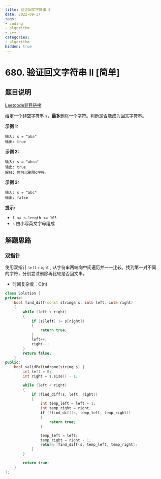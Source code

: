 ```yaml
---
title: 验证回文字符串 Ⅱ
date: 2022-09-17
tags:
- coding
- algorithm
- c++
categories:
- algorithm
hidden: true
---
```




# 680. 验证回文字符串 Ⅱ [简单]



## 题目说明

[Leetcode题目链接](https://leetcode-cn.com/problems/valid-palindrome-ii/)



给定一个非空字符串 `s`，**最多**删除一个字符。判断是否能成为回文字符串。



**示例 1:**

```
输入: s = "aba"
输出: true
```

**示例 2:**

```
输入: s = "abca"
输出: true
解释: 你可以删除c字符。
```

**示例 3:**

```
输入: s = "abc"
输出: false
```



**提示:**

- `1 <= s.length <= 105`
- `s` 由小写英文字母组成



## 解题思路

### 双指针

使用双指针 `left` `right` , 从字符串两端向中间遍历并一一比较。找到第一对不同的字符，分别尝试删除再比较是否回文串。

- 时间复杂度：O(n)



```C++
class Solution {
private:
    bool find_diff(const string& s, int& left, int& right)
    {
        while (left < right)
        {
            if (s[left] != s[right])
            {
                return true;
            }
            left++;
            right--;
        }
        return false;
    }
public:
    bool validPalindrome(string s) {
        int left = 0;
        int right = s.size() - 1;

        while (left < right)
        {
            if (find_diff(s, left, right))
            {
                int temp_left = left + 1;
                int temp_right = right;
                if (!find_diff(s, temp_left, temp_right))
                {
                    return true;
                }

                temp_left = left;
                temp_right = right - 1;
                return !find_diff(s, temp_left, temp_right);
            }
        }

        return true;
    }
};
```

